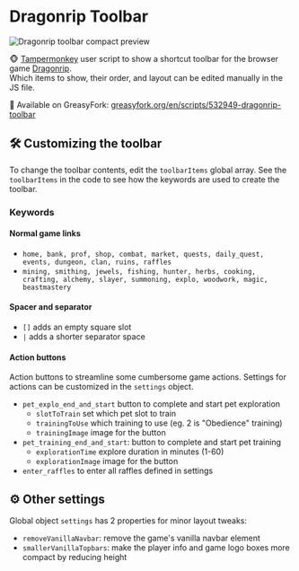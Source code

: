 # Dragonrip Toolbar 
![Dragonrip toolbar compact preview](https://i.imgur.com/QMWcNTz.png "Dragonrip toolbar compact preview")


🐵 [Tampermonkey](https://www.tampermonkey.net/) user script to show a shortcut toolbar for the browser game [Dragonrip](https://dragonrip.com/).<br>Which items to show, their order, and layout can be edited manually in the JS file.

🍴 Available on GreasyFork: [greasyfork.org/en/scripts/532949-dragonrip-toolbar](https://greasyfork.org/en/scripts/532949-dragonrip-toolbar)
## 🛠 Customizing the toolbar
To change the toolbar contents, edit the <code>toolbarItems</code> global array. 
See the <code>toolbarItems</code> in the code to see how the keywords are used to create the toolbar.

### Keywords


#### Normal game links
- <code>home, bank, prof, shop, combat, market, quests, daily_quest, events, dungeon, clan, ruins, raffles</code>
- <code>mining, smithing, jewels, fishing, hunter, herbs, cooking, crafting, alchemy, slayer, summoning, explo, woodwork, magic, beastmastery</code>
  
#### Spacer and separator
- <code>[]</code> adds an empty square slot
- <code>|</code> adds a shorter separator space
  
#### Action buttons
Action buttons to streamline some cumbersome game actions. Settings for actions can be customized in the <code>settings</code> object.
- <code>pet_explo_end_and_start</code> button to complete and start pet exploration
    - <code>slotToTrain</code> set which pet slot to train
    - <code>trainingToUse</code> which training to use (eg. 2 is "Obedience" training)
    - <code>trainingImage</code> image for the button
- <code>pet_training_end_and_start</code>: button to complete and start pet training
  - <code>explorationTime</code> explore duration in minutes (1-60)
  - <code>explorationImage</code> image for the button  
- <code>enter_raffles</code> to enter all raffles defined in settings



## ⚙️ Other settings
Global object <code>settings</code> has 2 properties for minor layout tweaks:
- <code>removeVanillaNavbar</code>: remove the game's vanilla navbar element
- <code>smallerVanillaTopbars</code>: make the player info and game logo boxes more compact by reducing height






